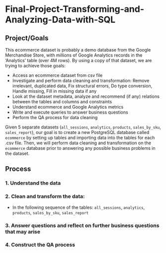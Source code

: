 # Final-Project-Transforming-and-Analyzing-Data-with-SQL

## Project/Goals

This ecommerce dataset is probably a demo database from the Google Merchandise Store, with millions of Google Analytics records in the ‘Analytics’ table (over 4M rows). By using a copy of that dataset, we are trying to achieve those goals:

- Access an ecommerce dataset from csv file
- Investigate and perform data cleaning and transformation: Remove irrelevant, duplicated data, Fix structural errors, Do type conversion, Handle missing, Fill in missing data if any
- Look at the dataset metadata, analyze and recommend (if any) relations between the tables and columns and constraints
- Understand ecommerce and Google Analytics metrics
-  Write and execute queries to answer business questions
- Perform the QA process for data cleaning

Given 5 separate datasets (`all_sessions`, `analytics`, `products`, `sales_by_sku`, `sales_report`), our goal is to create a new PostgreSQL database called `ecommerce` by setting up tables and importing data into the tables for each .csv file. Then, we will perform data cleaning and transformation on the `ecommerce` database prior to answering any possible business problems in the dataset.

## Process
### 1. Understand the data
### 2. Clean and transform the data: 
- In the following sequence of the tables: `all_sessions`, `analytics`, `products`, `sales_by_sku`, `sales_report`
### 3. Answer questions and reflect on further business questions that may arise
### 4. Construct the QA process
